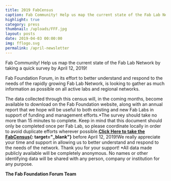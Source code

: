 ```yaml
---
title: 2019 FabCensus
caption: Fab Community! Help us map the current state of the Fab Lab Network!
highlight: true
category: press
thumbnail: /uploads/FFF.jpg
layout: posts
date: 2019-04-03 00:00:00
img: fflogo.svg
permalink: /april-newsletter
---
```


Fab Community\! Help us map the current state of the Fab Lab Network by taking a quick survey by April 12, 2019\!

Fab Foundation Forum, in its effort to better understand and respond to the needs of the rapidly growing Fab Lab Network, is looking to gather as much information as possible on all active labs and regional networks.&nbsp;

The data collected through this census will, in the coming months, become available to download on the Fab Foundation website, along with an annual report that we hope will be useful to both existing and new Fab Labs in support of funding and management efforts.\*The survey should take no more than 15 minutes to complete. Keep in mind that this document should only be completed once per Fab Lab, so please coordinate locally in order to avoid duplicate efforts wherever possible.**[Click Here to take the FabCensus](https://goo.gl/forms/pbiuYlOCbP0UPtml1){: target="_blank"}**&nbsp;before April 12, 2019\!We really appreciate your time and support in allowing us to better understand and respond to the needs of the network. Thank you for your support\! \*All data made publicly available will be completely anonymous. No names or other identifying data will be shared with any person, company or institution for any purpose.

**The Fab Foundation Forum Team&nbsp;**
